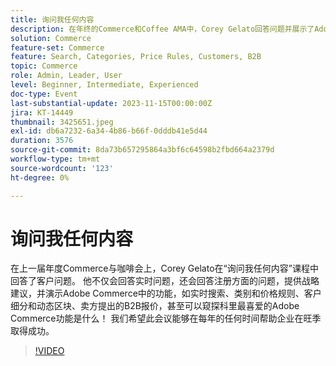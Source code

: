 ```yaml
---
title: 询问我任何内容
description: 在年终的Commerce和Coffee AMA中，Corey Gelato回答问题并展示了Adobe Commerce的功能，如Live Search、类别规则、客户细分和B2B引号，以帮助企业在旺季时表现出色。
solution: Commerce
feature-set: Commerce
feature: Search, Categories, Price Rules, Customers, B2B
topic: Commerce
role: Admin, Leader, User
level: Beginner, Intermediate, Experienced
doc-type: Event
last-substantial-update: 2023-11-15T00:00:00Z
jira: KT-14449
thumbnail: 3425651.jpeg
exl-id: db6a7232-6a34-4b86-b66f-0dddb41e5d44
duration: 3576
source-git-commit: 8da73b657295864a3bf6c64598b2fbd664a2379d
workflow-type: tm+mt
source-wordcount: '123'
ht-degree: 0%

---
```


# 询问我任何内容

在上一届年度Commerce与咖啡会上，Corey Gelato在“询问我任何内容”课程中回答了客户问题。 他不仅会回答实时问题，还会回答注册方面的问题，提供战略建议，并演示Adobe Commerce中的功能，如实时搜索、类别和价格规则、客户细分和动态区块、卖方提出的B2B报价，甚至可以窥探科里最喜爱的Adobe Commerce功能是什么！ 我们希望此会议能够在每年的任何时间帮助企业在旺季取得成功。

>[!VIDEO](https://video.tv.adobe.com/v/3425651/?learn=on)
